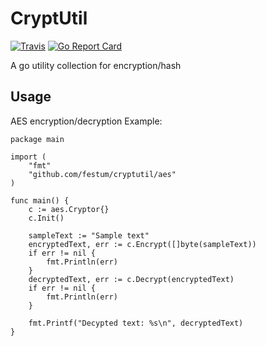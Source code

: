 # CryptUtil

[![Travis](https://travis-ci.org/festum/cryptutil.svg?branch=master)](https://travis-ci.org/festum/cryptutil) [![Go Report Card](https://goreportcard.com/badge/github.com/festum/cryptutil)](https://goreportcard.com/report/github.com/festum/cryptutil)

A go utility collection for encryption/hash

## Usage

AES encryption/decryption Example:

```
package main

import (
	"fmt"
	"github.com/festum/cryptutil/aes"
)

func main() {
	c := aes.Cryptor{}
	c.Init()

	sampleText := "Sample text"
	encryptedText, err := c.Encrypt([]byte(sampleText))
	if err != nil {
		fmt.Println(err)
	}
	decryptedText, err := c.Decrypt(encryptedText)
	if err != nil {
		fmt.Println(err)
	}

	fmt.Printf("Decypted text: %s\n", decryptedText)
}
```
